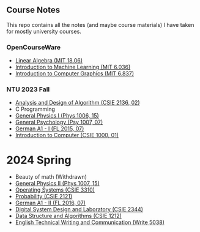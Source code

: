 ## Course Notes
This repo contains all the notes (and maybe course materials) I have taken for mostly university courses.  

### OpenCourseWare

- [Linear Algebra (MIT 18.06)](/others/linear-algebra/)
- [Introduction to Machine Learning (MIT 6.036)](/others/machine-learning/)
- [Introduction to Computer Graphics (MIT 6.837)](/others/computer-graphics/)

### NTU 2023 Fall

- [Analysis and Design of Algorithm (CSIE 2136, 02)](/2023f/ada/)
- C Programming
- [General Physics I (Phys 1006, 15)](/2023f-2024s/general-physics/)
- [General Psychology (Psy 1007, 07)](/2023f/general-psychology/)
- [German A1 - I (FL 2015, 07)](/2023f-2024s/german-a1/)
- [Introduction to Computer (CSIE 1000, 01)](/2023f/introduction-to-computer/)

# 2024 Spring

- Beauty of math (Withdrawn)
- [General Physics II (Phys 1007, 15)](/2023f-2024s/general-physics/)
- [Operating Systems (CSIE 3310)](/2024s/os/)
- [Probability (CSIE 2121)](/2024s/probability/)
- [German A1 - II (FL 2016, 07)](/2023f-2024s/german-a1/)
- [Digital System Design and Laboratory (CSIE 2344)](/2024s/dsa/)
- [Data Structure and Algorithms (CSIE 1212)](/2024s/dsa/)
- [English Technical Writing and Communication (Write 5038)](/2024s/eng-tech-writing/)